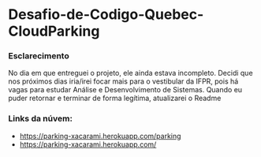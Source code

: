 # Desafio-de-Codigo-Quebec-CloudParking

### Esclarecimento
No dia em que entreguei o projeto, ele ainda estava incompleto. Decidi que nos próximos dias iria/irei focar mais para o vestibular da IFPR, pois há vagas para estudar Análise e Desenvolvimento de Sistemas. Quando eu puder retornar e terminar de forma legítima, atualizarei o Readme

### Links da núvem: 
* https://parking-xacarami.herokuapp.com/parking
* https://parking-xacarami.herokuapp.com/
